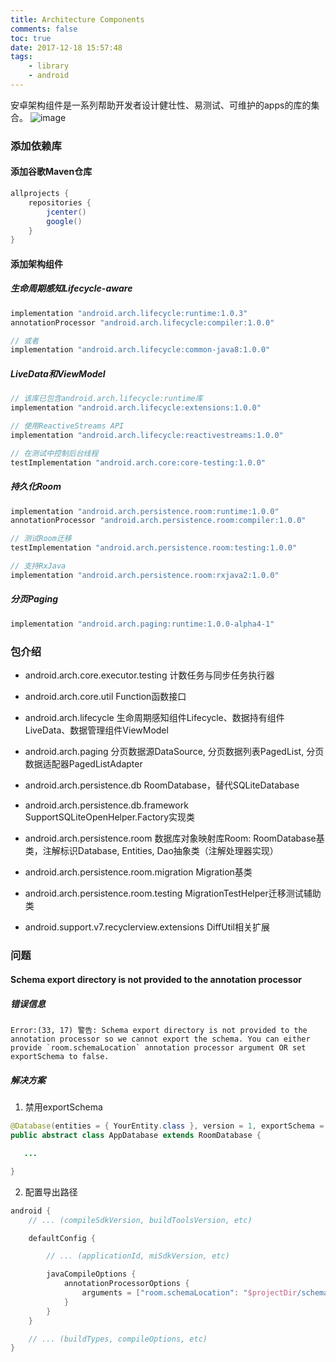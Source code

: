 ```yaml
---
title: Architecture Components
comments: false
toc: true
date: 2017-12-18 15:57:48
tags:
	- library
	- android
---
```


安卓架构组件是一系列帮助开发者设计健壮性、易测试、可维护的apps的库的集合。
![image](/assets/images/2017/12/recommanded-architecture.png)

<!-- more -->

### 添加依赖库

#### 添加谷歌Maven仓库
``` gradle
allprojects {
    repositories {
        jcenter()
        google()
    }
}
```

#### 添加架构组件
##### 生命周期感知Lifecycle-aware
``` gradle
implementation "android.arch.lifecycle:runtime:1.0.3"
annotationProcessor "android.arch.lifecycle:compiler:1.0.0"

// 或者
implementation "android.arch.lifecycle:common-java8:1.0.0"
```

##### LiveData和ViewModel
``` gradle
// 该库已包含android.arch.lifecycle:runtime库
implementation "android.arch.lifecycle:extensions:1.0.0"

// 使用ReactiveStreams API
implementation "android.arch.lifecycle:reactivestreams:1.0.0"

// 在测试中控制后台线程
testImplementation "android.arch.core:core-testing:1.0.0"
```

##### 持久化Room
``` gradle
implementation "android.arch.persistence.room:runtime:1.0.0"
annotationProcessor "android.arch.persistence.room:compiler:1.0.0"

// 测试Room迁移
testImplementation "android.arch.persistence.room:testing:1.0.0"

// 支持RxJava
implementation "android.arch.persistence.room:rxjava2:1.0.0"
```

##### 分页Paging
``` gradle
implementation "android.arch.paging:runtime:1.0.0-alpha4-1"
```

### 包介绍
*	android.arch.core.executor.testing
计数任务与同步任务执行器

*	android.arch.core.util
Function函数接口

*	android.arch.lifecycle
生命周期感知组件Lifecycle、数据持有组件LiveData、数据管理组件ViewModel

*	android.arch.paging
分页数据源DataSource, 分页数据列表PagedList, 分页数据适配器PagedListAdapter

*	android.arch.persistence.db
RoomDatabase，替代SQLiteDatabase

*	android.arch.persistence.db.framework
SupportSQLiteOpenHelper.Factory实现类

*	android.arch.persistence.room
数据库对象映射库Room: RoomDatabase基类，注解标识Database, Entities, Dao抽象类（注解处理器实现）

*	android.arch.persistence.room.migration
Migration基类

*	android.arch.persistence.room.testing
MigrationTestHelper迁移测试辅助类

*	android.support.v7.recyclerview.extensions
DiffUtil相关扩展

### 问题
#### Schema export directory is not provided to the annotation processor
##### 错误信息
```
Error:(33, 17) 警告: Schema export directory is not provided to the annotation processor so we cannot export the schema. You can either provide `room.schemaLocation` annotation processor argument OR set exportSchema to false.
```

##### 解决方案
1. 禁用exportSchema
``` java
@Database(entities = { YourEntity.class }, version = 1, exportSchema = false)
public abstract class AppDatabase extends RoomDatabase {

   ...

}
```

2. 配置导出路径
``` gradle
android {
    // ... (compileSdkVersion, buildToolsVersion, etc)

    defaultConfig {

        // ... (applicationId, miSdkVersion, etc)

        javaCompileOptions {
            annotationProcessorOptions {
                arguments = ["room.schemaLocation": "$projectDir/schemas".toString()]
            }
        }
    }

    // ... (buildTypes, compileOptions, etc)
}
```
